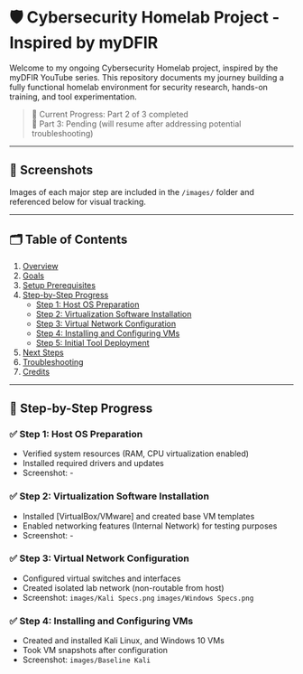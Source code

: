 # 🛡️ Cybersecurity Homelab Project - Inspired by myDFIR

Welcome to my ongoing Cybersecurity Homelab project, inspired by the myDFIR YouTube series. This repository documents my journey building a fully functional homelab environment for security research, hands-on training, and tool experimentation.

> 📌 Current Progress: Part 2 of 3 completed  
> 🔧 Part 3: Pending (will resume after addressing potential troubleshooting)

---

## 📸 Screenshots

Images of each major step are included in the `/images/` folder and referenced below for visual tracking.

---

## 🗂️ Table of Contents

1. [Overview](#overview)
2. [Goals](#goals)
3. [Setup Prerequisites](#setup-prerequisites)
4. [Step-by-Step Progress](#step-by-step-progress)
   - [Step 1: Host OS Preparation](#step-1-host-os-preparation)
   - [Step 2: Virtualization Software Installation](#step-2-virtualization-software-installation)
   - [Step 3: Virtual Network Configuration](#step-3-virtual-network-configuration)
   - [Step 4: Installing and Configuring VMs](#step-4-installing-and-configuring-vms)
   - [Step 5: Initial Tool Deployment](#step-5-initial-tool-deployment)
5. [Next Steps](#next-steps)
6. [Troubleshooting](#troubleshooting)
7. [Credits](#credits)

---

## 🧱 Step-by-Step Progress

### ✅ Step 1: Host OS Preparation

- Verified system resources (RAM, CPU virtualization enabled)
- Installed required drivers and updates
- Screenshot: -

### ✅ Step 2: Virtualization Software Installation

- Installed [VirtualBox/VMware] and created base VM templates
- Enabled networking features (Internal Network) for testing purposes
- Screenshot: -

### ✅ Step 3: Virtual Network Configuration

- Configured virtual switches and interfaces
- Created isolated lab network (non-routable from host)
- Screenshot: `images/Kali Specs.png` `images/Windows Specs.png`

### ✅ Step 4: Installing and Configuring VMs

- Created and installed Kali Linux, and Windows 10 VMs
- Took VM snapshots after configuration
- Screenshot: `images/Baseline Kali`
